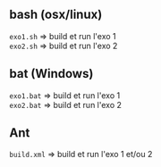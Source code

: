 ## bash (osx/linux)
`exo1.sh` => build et run l'exo 1   
`exo2.sh` => build et run l'exo 2

## bat (Windows)
`exo1.bat` => build et run l'exo 1   
`exo2.bat` => build et run l'exo 2

## Ant
`build.xml` => build et run l'exo 1 et/ou 2
